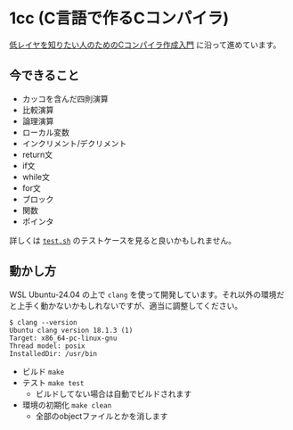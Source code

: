 # 1cc (C言語で作るCコンパイラ)

[低レイヤを知りたい人のためのCコンパイラ作成入門](https://www.sigbus.info/compilerbook) に沿って進めています。

## 今できること

- カッコを含んだ四則演算
- 比較演算
- 論理演算
- ローカル変数
- インクリメント/デクリメント
- return文
- if文
- while文
- for文
- ブロック
- 関数
- ポインタ

詳しくは [`test.sh`](./test.sh) のテストケースを見ると良いかもしれません。

## 動かし方

WSL Ubuntu-24.04 の上で `clang` を使って開発しています。それ以外の環境だと上手く動かないかもしれないですが、適当に調整してください。

```
$ clang --version
Ubuntu clang version 18.1.3 (1)
Target: x86_64-pc-linux-gnu
Thread model: posix
InstalledDir: /usr/bin
```

- ビルド `make`
- テスト `make test`
  - ビルドしてない場合は自動でビルドされます
- 環境の初期化 `make clean`
  - 全部のobjectファイルとかを消します
